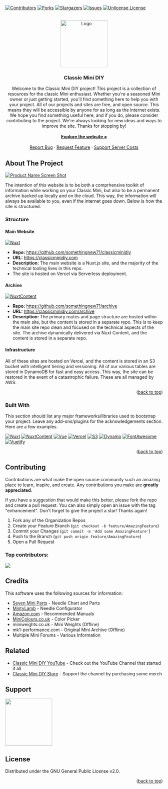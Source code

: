 <a id="readme-top"></a>

[![Contributors][contributors-shield]][contributors-url]
[![Forks][forks-shield]][forks-url]
[![Stargazers][stars-shield]][stars-url]
[![Issues][issues-shield]][issues-url]
[![Unlicense License][license-shield]][license-url]

<!-- PROJECT LOGO -->
<br />
<div align="center">
  <a href="https://github.com/somethingnew71/classicminidiy">
    <img src="https://classicminidiy.s3.us-east-1.amazonaws.com/misc/CMDIY-Green.jpg" alt="Logo" width="150" height="150">
  </a>

  <h3 align="center">Classic Mini DIY</h3>

  <p align="center">
    Welcome to the Classic Mini DIY project! This project is a collection of resources for the classic Mini enthusiast. Whether you're a seasoned Mini owner or just getting started, you'll find something here to help you with your project. All of our projects and sites are free, and open source. This means they will be accessible by anyone for as long as the internet exists. We hope you find something useful here, and if you do, please consider contributing to the project. We're always looking for new ideas and ways to improve the site. Thanks for stopping by!
    <br />
    <br />
    <a href="https://classicminidiy.com"><strong>Explore the website »</strong></a>
    <br />
    <br />
    <a href="https://github.com/somethingnew71/classicminidiy/issues/new?labels=bug&template=bug-report---.md">Report Bug</a>
    &middot;
    <a href="https://github.com/somethingnew71/classicminidiy/issues/new?labels=enhancement&template=feature-request---.md">Request Feature</a>
    &middot;
    <a href="https://patreon.com/classicminidiy">Support Server Costs</a>
  </p>
</div>

<!-- ABOUT THE PROJECT -->

## About The Project

[![Product Name Screen Shot][product-screenshot]](https://classicminidiy.com)

The intention of this website is to be both a comprhensive toolkit of information while working on your Classic Mini, but also to be a permanent archive backed up locally and on the cloud. This way, the information will always be available to you, even if the internet goes down. Below is how the site is structured.

### Structure

#### Main Website

[![Nuxt][Nuxt.js]][Nuxt-url]

- **Repo:** <https://github.com/somethingnew71/classicminidiy>
- **URL:** <https://classicminidiy.com>
- **Description:** The main website is a Nuxt.js site, and the majority of the technical tooling lives in this repo.
- The site is hosted on Vercel via Serverless deployment.

#### Archive

[![NuxtContent][NuxtContent]][NuxtContent-url]

- **Repo:** <https://github.com/somethingnew71/archive>
- **URL:** <https://classicminidiy.com/archive>
- **Description:** The primary routes and page structure are hosted within the main site, but the content is stored in a separate repo. This is to keep the main site repo clean and focused on the technical aspects of the site. The archive dynamically delivered via Nuxt Content, and the content is stored in a separate repo.

#### Infrastructure

All of these sites are hosted on Vercel, and the content is stored in an S3 bucket with intelligent tiering and versioning. All of our various tables are stored in DynamoDB for fast and easy access. This way, the site can be restored in the event of a catastrophic failure. These are all managed by AWS.

<p align="right">(<a href="#readme-top">back to top</a>)</p>

### Built With

This section should list any major frameworks/libraries used to bootstrap your project. Leave any add-ons/plugins for the acknowledgements section. Here are a few examples.

[![Nuxt][Nuxt.js]][Nuxt-url] [![NuxtContent][NuxtContent]][NuxtContent-url] [![Vue][Vue.js]][Vue-url] [![Vercel][Vercel]][Vercel-url] [![S3][S3]][S3-url] [![Dynamo][Dynamo]][Dynamo-url] [![FontAwesome][FontAwesome]][FontAwesome-url] [![Vuetify][Vuetify]][Vuetify-url]

<p align="right">(<a href="#readme-top">back to top</a>)</p>

<!-- CONTRIBUTING -->

## Contributing

Contributions are what make the open source community such an amazing place to learn, inspire, and create. Any contributions you make are **greatly appreciated**.

If you have a suggestion that would make this better, please fork the repo and create a pull request. You can also simply open an issue with the tag "enhancement".
Don't forget to give the project a star! Thanks again!

1. Fork any of the Organization Repos
2. Create your Feature Branch (`git checkout -b feature/AmazingFeature`)
3. Commit your Changes (`git commit -m 'Add some AmazingFeature'`)
4. Push to the Branch (`git push origin feature/AmazingFeature`)
5. Open a Pull Request

### Top contributors:

<a href="https://github.com/somethingnew71/classicminidiy/graphs/contributors">
  <img src="https://contrib.rocks/image?repo=classic-mini-diy/classicminidiy" />
</a>

## Credits

This software uses the following sources for information:

- [Seven Mini Parts](https://7ent.com) - Needle Chart and Parts
- [MintyLamb](http://www.mintylamb.co.uk/suneedle/) - Needle Configurator
- [Amazon.com](https://amazon.com) - Recommended Manuals
- [MiniColours.co.uk](http://mini-colours.co.uk/) - Color Picker
- miniweights.co.uk - Mini Weights (Offline)
- mk1-performance.com - Original Mini Archive (Offline)
- Multiple Mini Forums - Various Information

## Related

- [Classic Mini DIY YouTube](https://youtube.com/c/classicminidiy) - Check out the YouTube Channel that started it all
- [Classic Mini DIY Store](https://store.classicminidiy.com) - Support the channel by purchasing some merch

## Support

  <a href="https://www.patreon.com/classicminidiy" target="_blank">
    <img src="https://c5.patreon.com/external/logo/become_a_patron_button@2x.png" width="150">
  </a>

## License

Distributed under the GNU General Public License v2.0.

<p align="right">(<a href="#readme-top">back to top</a>)</p>

<!-- MARKDOWN LINKS & IMAGES -->
<!-- https://www.markdownguide.org/basic-syntax/#reference-style-links -->

[contributors-shield]: https://img.shields.io/github/contributors/classic-mini-diy/classicminidiy?style=for-the-badge
[contributors-url]: https://github.com/somethingnew71/classicminidiy/graphs/contributors
[forks-shield]: https://img.shields.io/github/forks/classic-mini-diy/classicminidiy?style=for-the-badge
[forks-url]: https://github.com/somethingnew71/classicminidiy/network/members
[stars-shield]: https://img.shields.io/github/stars/classic-mini-diy/classicminidiy?style=for-the-badge
[stars-url]: https://github.com/somethingnew71/classicminidiy/stargazers
[issues-shield]: https://img.shields.io/github/issues/classic-mini-diy/classicminidiy?style=for-the-badge
[issues-url]: https://github.com/somethingnew71/classicminidiy/issues
[license-shield]: https://img.shields.io/github/license/classic-mini-diy/.github?style=for-the-badge
[license-url]: https://choosealicense.com/licenses/gpl-3.0/
[product-screenshot]: https://classicminidiy.s3.us-east-1.amazonaws.com/misc/product-preview.png

<!-- Badges for Icons -->

[Nuxt.js]: https://img.shields.io/badge/nuxt.js-020421?style=for-the-badge&logo=nuxt&logoColor=00dc82
[Nuxt-url]: https://nuxt.com/
[NuxtContent]: https://img.shields.io/badge/Nuxt/Content-020617?style=for-the-badge&logo=nuxt&logoColor=00dc82
[NuxtContent-url]: https://content.nuxt.com/
[Vue.js]: https://img.shields.io/badge/Vue.js-35495E?style=for-the-badge&logo=vuedotjs&logoColor=4FC08D
[Vue-url]: https://vuejs.org/
[Vercel]: https://img.shields.io/badge/vercel-000000?style=for-the-badge&logo=vercel&logoColor=white
[Vercel-url]: https://vercel.com/
[Dynamo]: https://img.shields.io/badge/DynamoDB-FF9900?style=for-the-badge&logo=amazondynamodb&logoColor=white
[Dynamo-url]: https://docs.aws.amazon.com/dynamodb/?icmpid=docs_homepage_databases
[S3]: https://img.shields.io/badge/AmazonS3-FF9900?style=for-the-badge&logo=amazons3&logoColor=white
[S3-url]: https://docs.aws.amazon.com/s3/?icmpid=docs_homepage_featuredsvcs
[FontAwesome]: https://img.shields.io/badge/FontAwesome-538DD7?style=for-the-badge&logo=fontawesome&logoColor=white
[FontAwesome-url]: https://fontawesome.com/
[vuetify]: https://img.shields.io/badge/vuetify-1967c0?style=for-the-badge&logo=vuetify&logoColor=white
[vuetify-url]: https://vuetify.com/
